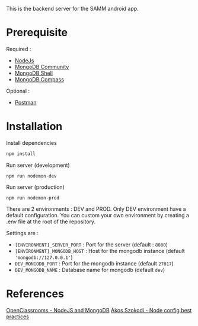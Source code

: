 This is the backend server for the SAMM android app.

# Prerequisite

Required : 
- [NodeJs](https://nodejs.org/)
- [MongoDB Community](https://www.mongodb.com/try/download/community)
- [MongoDB Shell](https://www.mongodb.com/try/download/shell)
- [MongoDB Compass](https://www.mongodb.com/try/download/compass)

Optional :
- [Postman](https://www.postman.com/)


# Installation

Install dependencies

```bash
npm install
```

Run server (development)

```
npm run nodemon-dev
```

Run server (production)

```
npm run nodemon-prod
```

There are 2 environments : DEV and PROD. Only DEV environment have a default configuration.
You can custom your own environment by creating a .env file at the root of the repository.

Settings are :
- `[ENVIRONMENT]_SERVER_PORT` : Port for the server (default : `8080`)
- `[ENVIRONMENT]_MONGODB_HOST` : Host for the mongodb instance (default `'mongodb://127.0.0.1'`)
- `DEV_MONGODB_PORT` : Port for the mongodb instance (default `27017`)
- `DEV_MONGODB_NAME` : Database name for mongodb (default `dev`)

# References

[OpenClassrooms - NodeJS and MongoDB](https://openclassrooms.com/fr/courses/6390246-passez-au-full-stack-avec-node-js-express-et-mongodb)
[Ákos Szokodi - Node config best practices](https://codingsans.com/blog/node-config-best-practices)